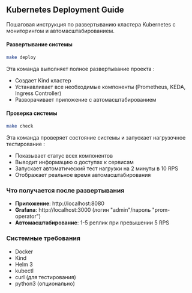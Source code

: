 
## Kubernetes Deployment Guide
Пошаговая инструкция по развертыванию кластера Kubernetes с мониторингом и автомасштабированием.


#### Развертывание системы
```bash
make deploy
```

Эта команда выполняет полное развертывание проекта :
- Создает Kind кластер
- Устанавливает все необходимые компоненты (Prometheus, KEDA, Ingress Controller)
- Разворачивает приложение с автомасштабированием

#### Проверка системы
```bash
make check
```

Эта команда проверяет состояние системы и запускает нагрузочное тестирование :
- Показывает статус всех компонентов
- Выводит информацию о доступах к сервисам
- Запускает автоматический тест нагрузки на 2 минуты в 10 RPS
- Отображает реальное время автомасштабирования

### Что получается после развертывания

- **Приложение**: http://localhost:8080
- **Grafana**: http://localhost:3000 (логин "admin"/пароль "prom-operator")
- **Автомасштабирование**: 1-5 реплик при превышении 5 RPS

### Системные требования

- Docker
- Kind
- Helm 3
- kubectl
- curl (для тестирования)
- python3 (опционально)

